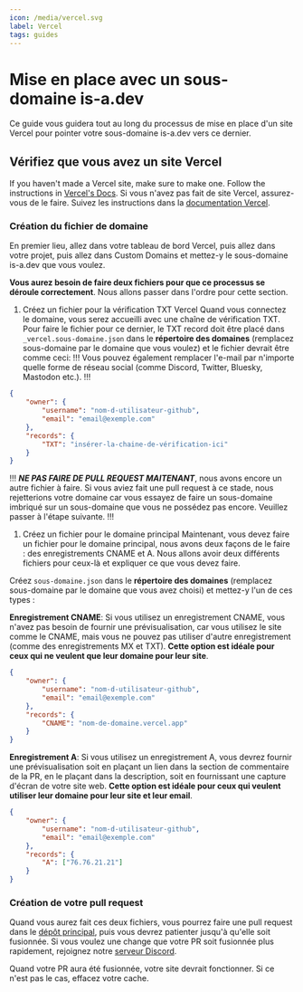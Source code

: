 ```yaml
---
icon: /media/vercel.svg
label: Vercel
tags: guides
---
```


# Mise en place avec un sous-domaine is-a.dev

Ce guide vous guidera tout au long du processus de mise en place d'un site Vercel pour pointer votre sous-domaine is-a.dev vers ce dernier.

## Vérifiez que vous avez un site Vercel

If you haven't made a Vercel site, make sure to make one. Follow the instructions in [Vercel's Docs](https://vercel.com/docs/getting-started-with-vercel).
Si vous n'avez pas fait de site Vercel, assurez-vous de le faire. Suivez les instructions dans la [documentation Vercel](https://vercel.com/docs/getting-started-with-vercel).

### Création du fichier de domaine

En premier lieu, allez dans votre tableau de bord Vercel, puis allez dans votre projet, puis allez dans Custom Domains et mettez-y le sous-domaine is-a.dev que vous voulez.

**Vous aurez besoin de faire deux fichiers pour que ce processus se déroule correctement**. Nous allons passer dans l'ordre pour cette section.

1. Créez un fichier pour la vérification TXT Vercel
   Quand vous connectez le domaine, vous serez accueilli avec une chaîne de vérification TXT. Pour faire le fichier pour ce dernier, le TXT record doit être placé dans `_vercel.sous-domaine.json` dans le **répertoire des domaines** (remplacez sous-domaine par le domaine que vous voulez) et le fichier devrait être comme ceci:
!!!
Vous pouvez également remplacer l'e-mail par n'importe quelle forme de réseau social (comme Discord, Twitter, Bluesky, Mastodon etc.).
!!!

```json
{
    "owner": {
        "username": "nom-d-utilisateur-github",
        "email": "email@exemple.com"
    },
    "records": {
        "TXT": "insérer-la-chaine-de-vérification-ici"
    }
}
```

!!!
**_NE PAS FAIRE DE PULL REQUEST MAITENANT_**, nous avons encore un autre fichier à faire. Si vous aviez fait une pull request à ce stade, nous rejetterions votre domaine car vous essayez de faire un sous-domaine imbriqué sur un sous-domaine que vous ne possédez pas encore. Veuillez passer à l'étape suivante.
!!!

1. Créez un fichier pour le domaine principal
   Maintenant, vous devez faire un fichier pour le domaine principal, nous avons deux façons de le faire : des enregistrements CNAME et A. Nous allons avoir deux différents fichiers pour ceux-là et expliquer ce que vous devez faire.

Créez `sous-domaine.json` dans le **répertoire des domaines** (remplacez sous-domaine par le domaine que vous avez choisi) et mettez-y l'un de ces types :

**Enregistrement CNAME**: Si vous utilisez un enregistrement CNAME, vous n'avez pas besoin de fournir une prévisualisation, car vous utilisez le site comme le CNAME, mais vous ne pouvez pas utiliser d'autre enregistrement (comme des enregistrements MX et TXT). **Cette option est idéale pour ceux qui ne veulent que leur domaine pour leur site**.

```json
{
    "owner": {
        "username": "nom-d-utilisateur-github",
        "email": "email@exemple.com"
    },
    "records": {
        "CNAME": "nom-de-domaine.vercel.app"
    }
}
```

**Enregistrement A**: Si vous utilisez un enregistrement A, vous devrez fournir une prévisualisation soit en plaçant un lien dans la section de commentaire de la PR, en le plaçant dans la description, soit en fournissant une capture d'écran de votre site web. **Cette option est idéale pour ceux qui veulent utiliser leur domaine pour leur site et leur email**.

```json
{
    "owner": {
        "username": "nom-d-utilisateur-github",
        "email": "email@exemple.com"
    },
    "records": {
        "A": ["76.76.21.21"]
    }
}
```

### Création de votre pull request

Quand vous aurez fait ces deux fichiers, vous pourrez faire une pull request dans le [dépôt principal](https://github.com/is-a-dev/register), puis vous devrez patienter jusqu'à qu'elle soit fusionnée. Si vous voulez une change que votre PR soit fusionnée plus rapidement, rejoignez notre [serveur Discord](https://discord.gg/is-a-dev-830872854677422150).

Quand votre PR aura été fusionnée, votre site devrait fonctionner. Si ce n'est pas le cas, effacez votre cache.